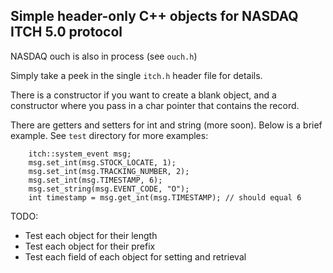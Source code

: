 ## Simple header-only C++ objects for NASDAQ ITCH 5.0 protocol

NASDAQ ouch is also in process (see `ouch.h`)

Simply take a peek in the single `itch.h` header file for details.

There is a constructor if you want to create a blank object, and a constructor where you pass in a char pointer
that contains the record.

There are getters and setters for int and string (more soon). Below is a brief example. See `test` directory
for more examples:

```
    itch::system_event msg;
    msg.set_int(msg.STOCK_LOCATE, 1);
    msg.set_int(msg.TRACKING_NUMBER, 2);
    msg.set_int(msg.TIMESTAMP, 6);
    msg.set_string(msg.EVENT_CODE, "O");
    int timestamp = msg.get_int(msg.TIMESTAMP); // should equal 6
```

TODO:
- Test each object for their length
- Test each object for their prefix
- Test each field of each object for setting and retrieval
